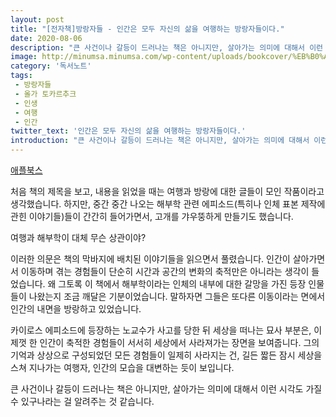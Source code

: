 ```yaml
---
layout: post
title: "[전자책]방랑자들 - 인간은 모두 자신의 삶을 여행하는 방랑자들이다."
date: 2020-08-06
description: "큰 사건이나 갈등이 드러나는 책은 아니지만, 살아가는 의미에 대해서 이런 시각도 가질 수 있구나라는 걸 알려주는 것 같습니다."
image: http://minumsa.minumsa.com/wp-content/uploads/bookcover/%EB%B0%A9%EB%9E%91%EC%9E%90%EB%93%A4+%EB%9D%A0%EC%A7%80_%ED%91%9C11-500x757.jpg
category: '독서노트'
tags: 
 - 방랑자들
 - 올가 토카르추크
 - 인생
 - 여행
 - 인간
twitter_text: '인간은 모두 자신의 삶을 여행하는 방랑자들이다.'
introduction: "큰 사건이나 갈등이 드러나는 책은 아니지만, 살아가는 의미에 대해서 이런 시각도 가질 수 있구나라는 걸 알려주는 것 같습니다."
---
```


[애플북스](https://books.apple.com/us/book/id1484440206)

처음 책의 제목을 보고, 내용을 읽었을 때는 여행과 방랑에 대한 글들이 모인 작품이라고 생각했습니다. 하지만, 중간 중간 나오는 해부학 관련 에피소드(특히나 인체 표본 제작에 관힌 이야기들)들이 간간히 들어가면서, 고개를 갸우뚱하게 만들기도 했습니다.

여행과 해부학이 대체 무슨 상관이야?

이러한 의문은 책의 막바지에 배치된 이야기들을 읽으면서 풀렸습니다. 인간이 살아가면서 이동하며 겪는 경험들이 단순히 시간과 공간의 변화의 축적만은 아니라는 생각이 들었습니다. 왜 그토록 이 책에서 해부학이라는 인체의 내부에 대한 갈망을 가진 등장 인물들이 나왔는지 조금 깨달은 기분이었습니다. 말하자면 그들은 또다른 이동이라는 면에서 인간의 내면을 방랑하고 있었습니다.

카이로스 에피소드에 등장하는 노교수가 사고를 당한 뒤 세상을 떠나는 묘사 부분은, 이제껏 한 인간이 축적한 경험들이 서서히 세상에서 사라져가는 장면을 보여줍니다. 그의 기억과 상상으로 구성되었던 모든 경험들이 일제히 사라지는 건, 길든 짧든 잠시 세상을 스쳐 지나가는 여행자, 인간의 모습을 대변하는 듯이 보입니다.

큰 사건이나 갈등이 드러나는 책은 아니지만, 살아가는 의미에 대해서 이런 시각도 가질 수 있구나라는 걸 알려주는 것 같습니다.